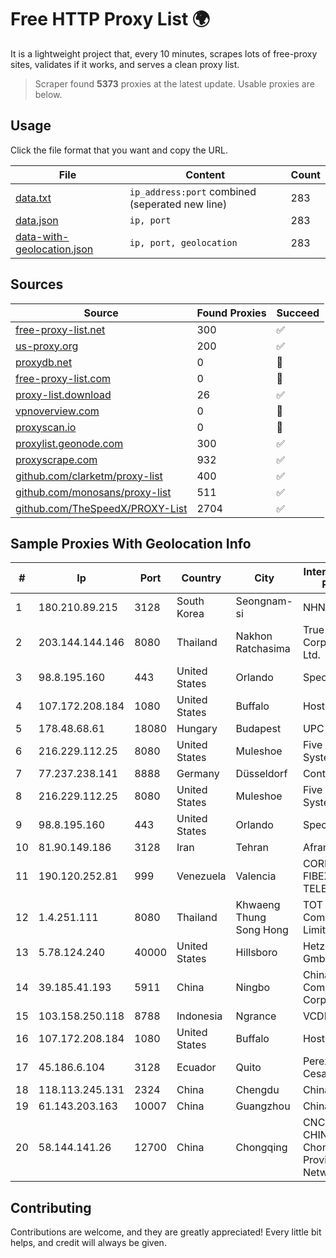 
# Free HTTP Proxy List 🌍

It is a lightweight project that, every 10 minutes, scrapes lots of free-proxy sites, validates if it works, and serves a clean proxy list.


> Scraper found **5373** proxies at the latest update. Usable proxies are below.

## Usage

Click the file format that you want and copy the URL.


|File|Content|Count|
|----|-------|-----|
|[data.txt](https://raw.githubusercontent.com/themiralay/Proxy-List-World/master/data.txt)|`ip_address:port` combined (seperated new line)|283|
|[data.json](https://raw.githubusercontent.com/themiralay/Proxy-List-World/master/data.json)|`ip, port`|283|
|[data-with-geolocation.json](https://raw.githubusercontent.com/themiralay/Proxy-List-World/master/data-with-geolocation.json)|`ip, port, geolocation`|283|

## Sources

|Source|Found Proxies|Succeed|
|------|-------------|-------|
|[free-proxy-list.net](https://free-proxy-list.net)|300|✅|
|[us-proxy.org](https://www.us-proxy.org)|200|✅|
|[proxydb.net](http://proxydb.net)|0|🚫|
|[free-proxy-list.com](https://free-proxy-list.com/?page=&port=&type%5B%5D=http&type%5B%5D=https&up_time=0&search=Search)|0|🚫|
|[proxy-list.download](https://www.proxy-list.download/HTTP)|26|✅|
|[vpnoverview.com](https://vpnoverview.com/privacy/anonymous-browsing/free-proxy-servers)|0|🚫|
|[proxyscan.io](https://www.proxyscan.io)|0|🚫|
|[proxylist.geonode.com](https://proxylist.geonode.com/api/proxy-list?limit=300&page=1&sort_by=lastChecked&sort_type=desc&protocols=http,https)|300|✅|
|[proxyscrape.com](https://api.proxyscrape.com/v2/?request=displayproxies&protocol=http&timeout=10000&country=all&ssl=all&anonymity=all)|932|✅|
|[github.com/clarketm/proxy-list](https://raw.githubusercontent.com/clarketm/proxy-list/master/proxy-list-raw.txt)|400|✅|
|[github.com/monosans/proxy-list](https://raw.githubusercontent.com/monosans/proxy-list/main/proxies/http.txt)|511|✅|
|[github.com/TheSpeedX/PROXY-List](https://raw.githubusercontent.com/TheSpeedX/PROXY-List/master/http.txt)|2704|✅|


## Sample Proxies With Geolocation Info

|#|Ip|Port|Country|City|Internet Service Provider|
|-|--|----|-------|----|-------------------------|
|1|180.210.89.215|3128|South Korea|Seongnam-si|NHNCLOUD|
|2|203.144.144.146|8080|Thailand|Nakhon Ratchasima|True Internet Corporation CO. Ltd.|
|3|98.8.195.160|443|United States|Orlando|Spectrum|
|4|107.172.208.184|1080|United States|Buffalo|HostPapa|
|5|178.48.68.61|18080|Hungary|Budapest|UPC|
|6|216.229.112.25|8080|United States|Muleshoe|Five Area Systems, LLC|
|7|77.237.238.141|8888|Germany|Düsseldorf|Contabo GmbH|
|8|216.229.112.25|8080|United States|Muleshoe|Five Area Systems, LLC|
|9|98.8.195.160|443|United States|Orlando|Spectrum|
|10|81.90.149.186|3128|Iran|Tehran|Afranet|
|11|190.120.252.81|999|Venezuela|Valencia|CORPORACION FIBEX TELECOM, C.A.|
|12|1.4.251.111|8080|Thailand|Khwaeng Thung Song Hong|TOT Public Company Limited|
|13|5.78.124.240|40000|United States|Hillsboro|Hetzner Online GmbH|
|14|39.185.41.193|5911|China|Ningbo|China Mobile Communications Corporation|
|15|103.158.250.118|8788|Indonesia|Ngrance|VCDNET|
|16|107.172.208.184|1080|United States|Buffalo|HostPapa|
|17|45.186.6.104|3128|Ecuador|Quito|Perez Tito Julio Cesar|
|18|118.113.245.131|2324|China|Chengdu|Chinanet|
|19|61.143.203.163|10007|China|Guangzhou|Chinanet|
|20|58.144.141.26|12700|China|Chongqing|CNC Group CHINA169 Chongqing Province Network|



## Contributing

Contributions are welcome, and they are greatly appreciated! Every
little bit helps, and credit will always be given.

